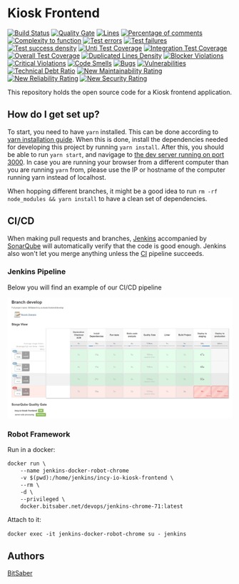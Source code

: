 # Kiosk Frontend
[![Build Status](https://jenkins.bitsaber.net/buildStatus/icon?job=BitSaber/incy-io-kiosk-frontend/master)](https://jenkins.bitsaber.net/job/BitSaber/incy-io-kiosk-frontend/master)
[![Quality Gate](https://sonar.bitsaber.net/api/badges/gate?key=INCY-IO-KIOSK-FRONTEND)](https://sonar.bitsaber.net/dashboard/index/INCY-IO-KIOSK-FRONTEND)
[![Lines](https://sonar.bitsaber.net/api/badges/measure?key=INCY-IO-KIOSK-FRONTEND&metric=lines)](https://sonar.bitsaber.net/dashboard/index/INCY-IO-KIOSK-FRONTEND)
[![Percentage of comments](https://sonar.bitsaber.net/api/badges/measure?key=INCY-IO-KIOSK-FRONTEND&metric=comment_lines_density)](https://sonar.bitsaber.net/dashboard/index/INCY-IO-KIOSK-FRONTEND)
[![Complexity to function](https://sonar.bitsaber.net/api/badges/measure?key=INCY-IO-KIOSK-FRONTEND&metric=function_complexity)](https://sonar.bitsaber.net/dashboard/index/INCY-IO-KIOSK-FRONTEND)
[![Test errors](https://sonar.bitsaber.net/api/badges/measure?key=INCY-IO-KIOSK-FRONTEND&metric=test_errors)](https://sonar.bitsaber.net/dashboard/index/INCY-IO-KIOSK-FRONTEND)
[![Test failures](https://sonar.bitsaber.net/api/badges/measure?key=INCY-IO-KIOSK-FRONTEND&metric=test_failures)](https://sonar.bitsaber.net/dashboard/index/INCY-IO-KIOSK-FRONTEND)
[![Test success density](https://sonar.bitsaber.net/api/badges/measure?key=INCY-IO-KIOSK-FRONTEND&metric=test_success_density)](https://sonar.bitsaber.net/dashboard/index/INCY-IO-KIOSK-FRONTEND)
[![Unti Test Coverage](https://sonar.bitsaber.net/api/badges/measure?key=INCY-IO-KIOSK-FRONTEND&metric=coverage)](https://sonar.bitsaber.net/dashboard/index/INCY-IO-KIOSK-FRONTEND)
[![Integration Test Coverage](https://sonar.bitsaber.net/api/badges/measure?key=INCY-IO-KIOSK-FRONTEND&metric=it_coverage)](https://sonar.bitsaber.net/dashboard/index/INCY-IO-KIOSK-FRONTEND)
[![Overall Test Coverage](https://sonar.bitsaber.net/api/badges/measure?key=INCY-IO-KIOSK-FRONTEND&metric=overall_coverage)](https://sonar.bitsaber.net/dashboard/index/INCY-IO-KIOSK-FRONTEND)
[![Duplicated Lines Density](https://sonar.bitsaber.net/api/badges/measure?key=INCY-IO-KIOSK-FRONTEND&metric=duplicated_lines_density)](https://sonar.bitsaber.net/dashboard/index/INCY-IO-KIOSK-FRONTEND)
[![Blocker Violations](https://sonar.bitsaber.net/api/badges/measure?key=INCY-IO-KIOSK-FRONTEND&metric=blocker_violations)](https://sonar.bitsaber.net/dashboard/index/INCY-IO-KIOSK-FRONTEND)
[![Critical Violations](https://sonar.bitsaber.net/api/badges/measure?key=INCY-IO-KIOSK-FRONTEND&metric=critical_violations)](https://sonar.bitsaber.net/dashboard/index/INCY-IO-KIOSK-FRONTEND)
[![Code Smells](https://sonar.bitsaber.net/api/badges/measure?key=INCY-IO-KIOSK-FRONTEND&metric=code_smells)](https://sonar.bitsaber.net/dashboard/index/INCY-IO-KIOSK-FRONTEND)
[![Bugs](https://sonar.bitsaber.net/api/badges/measure?key=INCY-IO-KIOSK-FRONTEND&metric=bugs)](https://sonar.bitsaber.net/dashboard/index/INCY-IO-KIOSK-FRONTEND)
[![Vulnerabilities](https://sonar.bitsaber.net/api/badges/measure?key=INCY-IO-KIOSK-FRONTEND&metric=vulnerabilities)](https://sonar.bitsaber.net/dashboard/index/INCY-IO-KIOSK-FRONTEND)
[![Technical Debt Ratio](https://sonar.bitsaber.net/api/badges/measure?key=INCY-IO-KIOSK-FRONTEND&metric=sqale_debt_ratio)](https://sonar.bitsaber.net/dashboard/index/INCY-IO-KIOSK-FRONTEND)
[![New Maintainability Rating](https://sonar.bitsaber.net/api/badges/measure?key=INCY-IO-KIOSK-FRONTEND&metric=new_maintainability_rating)](https://sonar.bitsaber.net/dashboard/index/INCY-IO-KIOSK-FRONTEND)
[![New Reliability Rating](https://sonar.bitsaber.net/api/badges/measure?key=INCY-IO-KIOSK-FRONTEND&metric=new_reliability_rating)](https://sonar.bitsaber.net/dashboard/index/INCY-IO-KIOSK-FRONTEND)
[![New Security Rating](https://sonar.bitsaber.net/api/badges/measure?key=INCY-IO-KIOSK-FRONTEND&metric=new_security_rating)](https://sonar.bitsaber.net/dashboard/index/INCY-IO-KIOSK-FRONTEND)

This repository holds the open source code for a Kiosk frontend application.

## How do I get set up?

To start, you need to have `yarn` installed. This can be done according to [yarn installation guide](https://yarnpkg.com/lang/en/docs/install). When this is done, install the dependencies needed for developing this project by running `yarn install`. After this, you should be able to run `yarn start`, and navigage to [the dev server running on port 3000](http://localhost:3000).
In case you are running your browser from a different computer than you are running `yarn` from, please use the IP or hostname of the computer running yarn instead of localhost.

When hopping different branches, it might be a good idea to run `rm -rf node_modules && yarn install` to have a clean set of dependencies.

## CI/CD

When making pull requests and branches, [Jenkins](https://jenkins.bitsaber.net/job/BitSaber/job/incy-io-kiosk-frontend/) accompanied by [SonarQube](https://sonar.bitsaber.net/dashboard?id=INCY-IO-KIOSK-FRONTEND) will automatically verify that the code is good enough. Jenkins also won't let you merge anything unless the [CI](https://en.wikipedia.org/wiki/Continuous_integration) pipeline succeeds.

### Jenkins Pipeline

Below you will find an example of our CI/CD pipeline

![Jenkins CI Pipeline](docs/img/jenkins-pipeline-example.png?raw=true "Jenkins CI Pipeline")

### Robot Framework

Run in a docker:

```
docker run \
    --name jenkins-docker-robot-chrome
    -v $(pwd):/home/jenkins/incy-io-kiosk-frontend \
    --rm \
    -d \
    --privileged \
    docker.bitsaber.net/devops/jenkins-chrome-71:latest
```

Attach to it:

`docker exec -it jenkins-docker-robot-chrome su - jenkins`

## Authors

[BitSaber](https://github.com/BitSaber/incy-io-kiosk-frontend/graphs/contributors)

